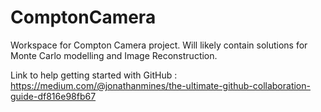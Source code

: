 # ComptonCamera
Workspace for Compton Camera project. Will likely contain solutions for Monte Carlo modelling and Image Reconstruction.


Link to help getting started with GitHub : https://medium.com/@jonathanmines/the-ultimate-github-collaboration-guide-df816e98fb67
